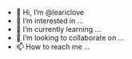 - 👋 Hi, I’m @leariclove
- 👀 I’m interested in ...
- 🌱 I’m currently learning ...
- 💞️ I’m looking to collaborate on ...
- 📫 How to reach me ...

<!---
leariclove/leariclove is a ✨ special ✨ repository because its `README.md` (this file) appears on your GitHub profile.
You can click the Preview link to take a look at your changes.
--->
